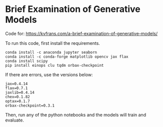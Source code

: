 # Brief Examination of Generative Models

Code for: https://kvfrans.com/a-brief-examination-of-generative-models/

To run this code, first install the requirements.
```
conda install -c anaconda jupyter seaborn
conda install -c conda-forge matplotlib opencv jax flax
conda install scipy
pip install einops clu tqdm orbax-checkpoint
```
If there are errors, use the versions below:
```
jax=0.4.14
flax=0.7.1
jaxlib=0.4.14
chex=0.1.82
optax=0.1.7
orbax-checkpoint=0.3.1
```

Then, run any of the python notebooks and the models will train and evaluate.
